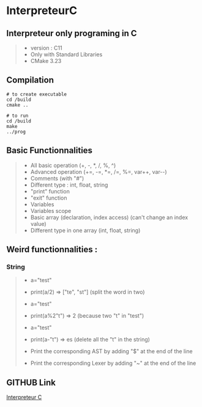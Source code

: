 # InterpreteurC

## Interpreteur only programing in C
> - version : C11
> - Only with Standard Libraries
> - CMake 3.23

## Compilation

```shell
# to create executable
cd /build
cmake ..
```

```shell
# to run
cd /build
make
../prog
```

## Basic Functionnalities
> - All basic operation (+, -, *, /, %, ^)
> - Advanced operation (+=, -=, *=, /=, %=, var++, var--)
> - Comments (with "#")
> - Different type : int, float, string
> - "print" function
> - "exit" function
> - Variables
> - Variables scope
> - Basic array (declaration, index access) (can't change an index value)
> - Different type in one array (int, float, string)

## Weird functionnalities :
### String
> - a="test"
> - print(a/2) => ["te", "st"] (split the word in two)
>
> - a="test"
> - print(a%2"t") => 2 (because two "t" in "test")
>
> - a="test"
> - print(a-"t") => es (delete all the "t" in the string)
>
> - Print the corresponding AST by adding "$" at the end of the line
> - Print the corresponding Lexer by adding "~" at the end of the line

## GITHUB Link
[Interpreteur C](https://github.com/Spatulox/InterpreteurC)
